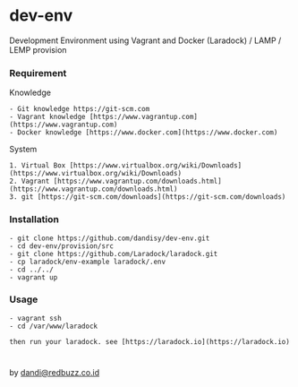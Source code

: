 # dev-env
Development Environment using Vagrant and Docker (Laradock) / LAMP / LEMP provision

### Requirement

Knowledge

    - Git knowledge https://git-scm.com
    - Vagrant knowledge [https://www.vagrantup.com](https://www.vagrantup.com)
    - Docker knowledge [https://www.docker.com](https://www.docker.com)

System

    1. Virtual Box [https://www.virtualbox.org/wiki/Downloads](https://www.virtualbox.org/wiki/Downloads)
    2. Vagrant [https://www.vagrantup.com/downloads.html](https://www.vagrantup.com/downloads.html)
    3. git [https://git-scm.com/downloads](https://git-scm.com/downloads)

### Installation

    - git clone https://github.com/dandisy/dev-env.git
    - cd dev-env/provision/src
    - git clone https://github.com/Laradock/laradock.git
    - cp laradock/env-example laradock/.env
    - cd ../../
    - vagrant up

### Usage

    - vagrant ssh
    - cd /var/www/laradock

    then run your laradock. see [https://laradock.io](https://laradock.io)


#
by dandi@redbuzz.co.id
